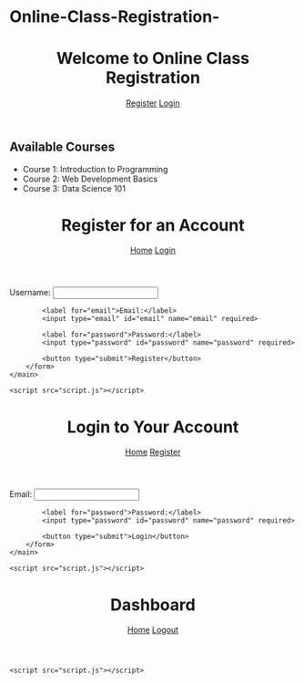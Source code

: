 # Online-Class-Registration-
<!DOCTYPE html>
<html lang="en">
<head>
    <meta charset="UTF-8">
    <meta name="viewport" content="width=device-width, initial-scale=1.0">
    <title>Online Class Registration</title>
    <link rel="stylesheet" href="style.css">
</head>
<body>
    <header>
        <h1>Welcome to Online Class Registration</h1>
        <nav>
            <a href="register.html">Register</a>
            <a href="login.html">Login</a>
        </nav>
    </header>
    <main>
        <h2>Available Courses</h2>
        <ul>
            <li>Course 1: Introduction to Programming</li>
            <li>Course 2: Web Development Basics</li>
            <li>Course 3: Data Science 101</li>
        </ul>
    </main>
</body>
</html>
<!DOCTYPE html>
<html lang="en">
<head>
    <meta charset="UTF-8">
    <meta name="viewport" content="width=device-width, initial-scale=1.0">
    <title>Register</title>
    <link rel="stylesheet" href="style.css">
</head>
<body>
    <header>
        <h1>Register for an Account</h1>
        <nav>
            <a href="index.html">Home</a>
            <a href="login.html">Login</a>
        </nav>
    </header>
    <main>
        <form id="registerForm">
            <label for="username">Username:</label>
            <input type="text" id="username" name="username" required>

            <label for="email">Email:</label>
            <input type="email" id="email" name="email" required>

            <label for="password">Password:</label>
            <input type="password" id="password" name="password" required>

            <button type="submit">Register</button>
        </form>
    </main>

    <script src="script.js"></script>
</body>
</html>
<!DOCTYPE html>
<html lang="en">
<head>
    <meta charset="UTF-8">
    <meta name="viewport" content="width=device-width, initial-scale=1.0">
    <title>Login</title>
    <link rel="stylesheet" href="style.css">
</head>
<body>
    <header>
        <h1>Login to Your Account</h1>
        <nav>
            <a href="index.html">Home</a>
            <a href="register.html">Register</a>
        </nav>
    </header>
    <main>
        <form id="loginForm">
            <label for="email">Email:</label>
            <input type="email" id="email" name="email" required>

            <label for="password">Password:</label>
            <input type="password" id="password" name="password" required>

            <button type="submit">Login</button>
        </form>
    </main>

    <script src="script.js"></script>
</body>
</html>
<!DOCTYPE html>
<html lang="en">
<head>
    <meta charset="UTF-8">
    <meta name="viewport" content="width=device-width, initial-scale=1.0">
    <title>Dashboard</title>
    <link rel="stylesheet" href="style.css">
</head>
<body>
    <header>
        <h1>Dashboard</h1>
        <nav>
            <a href="index.html">Home</a>
            <a href="login.html" id="logoutBtn">Logout</a>
        </nav>
    </header>
    <main id="dashboardContent">
        <!-- Content will be loaded by JavaScript based on user role -->
    </main>

    <script src="script.js"></script>
</body>
</html>
